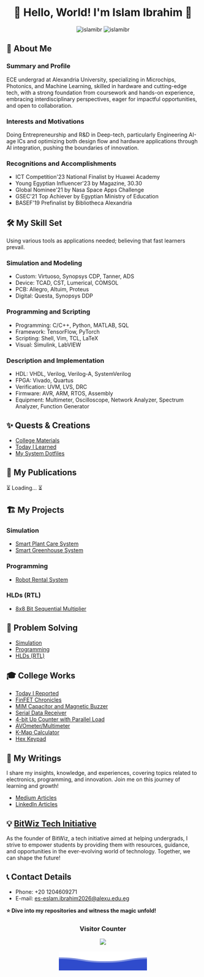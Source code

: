 # <div align="center">🌟 Hello, World! I'm Islam Ibrahim 🚀</div>
<div align="center">
  <img height="180em" src="https://github-readme-stats.vercel.app/api?username=islamibr&show_icons=true&include_all_commits=true&count_private=true&text_color=FFA718&theme=transparent&show_icons=true" alt="islamibr"/>
  <img height="180em" src="https://github-readme-stats.vercel.app/api/top-langs?username=islamibr&show_icons=true&locale=en&layout=compact&langs_count=20&icon_color=2fcca3&text_color=FFA718&theme=transparent&show_icons=true" alt="islamibr"/>
</div>

## 📖 About Me
### Summary and Profile
ECE undergrad at Alexandria University, specializing in Microchips, Photonics, and Machine Learning, skilled in hardware and cutting-edge tech, with a strong foundation from coursework and hands-on experience, embracing interdisciplinary perspectives, eager for impactful opportunities, and open to collaboration.

### Interests and Motivations
Doing Entrepreneurship and R&D in Deep-tech, particularly Engineering AI-age ICs and optimizing both design flow and hardware applications through AI integration, pushing the boundaries of innovation.

### Recognitions and Accomplishments
- ICT Competition'23 National Finalist by Huawei Academy
- Young Egyptian Influencer'23 by Magazine, 30.30
- Global Nominee'21 by Nasa Space Apps Challenge
- GSEC'21 Top Achiever by Egyptian Ministry of Education
- BASEF'19 Prefinalist by Bibliotheca Alexandria

## 🛠️ My Skill Set
Using various tools as applications needed; believing that fast learners prevail.

### Simulation and Modeling
- Custom: Virtuoso, Synopsys CDP, Tanner, ADS
- Device: TCAD, CST, Lumerical, COMSOL
- PCB: Allegro, Altuim, Proteus
- Digital: Questa, Synopsys DDP

### Programming and Scripting
- Programming: C/C++, Python, MATLAB, SQL
- Framework: TensorFlow, PyTorch
- Scripting: Shell, Vim, TCL, LaTeX
- Visual: Simulink, LabVIEW

### Description and Implementation
- HDL: VHDL, Verilog, Verilog-A, SystemVerilog
- FPGA: Vivado, Quartus
- Verification: UVM, LVS, DRC
- Firmware: AVR, ARM, RTOS, Assembly
- Equipment: Multimeter, Oscilloscope, Network Analyzer, Spectrum Analyzer, Function Generator

## ✨ Quests & Creations
- [College Materials](https://github.com/islamibr/College/)
- [Today I Learned](https://github.com/islamibr/today_i_learned)
- [My System Dotfiles](https://github.com/islamibr/system_dotfiles/)

## 📄 My Publications
⏳ Loading... ⏳

## 🏗️ My Projects
### Simulation
- [Smart Plant Care System](https://www.tinkercad.com/things/gVrKAFyUruq-smartplantcaresystemwithautowateringrefilling)
- [Smart Greenhouse System](https://www.tinkercad.com/things/esnvsztXcxI-smartgreenhousemonitoringandcontrolsystem)

### Programming
- [Robot Rental System](https://github.com/islamibr/robot_rental_system)
  
### HLDs (RTL)
- [8x8 Bit Sequential Multiplier](https://github.com/islamibr/8x8_seq_mult)

## 🚩 Problem Solving
- [Simulation](https://github.com/islamibr/simulations_problem_solving)
- [Programming](https://github.com/islamibr/programming_problem_solving)
- [HLDs (RTL)](https://github.com/islamibr/hdl_problem_solving)

## 🎓 College Works
- [Today I Reported](https://github.com/islamibr/today_i_reported)
- [FinFET Chronicles](https://vixra.org/abs/2401.0029)
- [MIM Capacitor and Magnetic Buzzer](https://github.com/islamibr/MIM_capacitor_and_magnetic_buzzer)
- [Serial Data Receiver](https://github.com/islamibr/serial_data_receiver)
- [4-bit Up Counter with Parallel Load](https://github.com/islamibr/4-bit_up_counter_with_parallel_load)
- [AVOmeter/Multimeter](https://www.tinkercad.com/things/3uQqwDWqwkg-avometermultimeter)
- [K-Map Calculator](https://github.com/islamibr/k-map_calculator)
- [Hex Keypad](https://github.com/islamibr/hex_keypad)

## 📝 My Writings
I share my insights, knowledge, and experiences, covering topics related to electronics, programming, and innovation. Join me on this journey of learning and growth!
- [Medium Articles](https://medium.com/@islamibr)
- [LinkedIn Articles](https://www.linkedin.com/in/islamibr29/)


## 💡 [BitWiz Tech Initiative](https://linktr.ee/bitwizofficial)
As the founder of BitWiz, a tech initiative aimed at helping undergrads, I strive to empower students by providing them with resources, guidance, and opportunities in the ever-evolving world of technology. Together, we can shape the future!

## 📞 Contact Details
- Phone: +20 1204609271
- E-mail: es-eslam.ibrahim2026@alexu.edu.eg

**⭐️ Dive into my repositories and witness the magic unfold!**

### <p align="center">Visitor Counter<p>
<p align="center"> 
  <img src="https://profile-counter.glitch.me/islamibr/count.svg" />
</p>

<p align="center">
  <img src="Bottom.svg" alt="Github Stats" />
</p>
